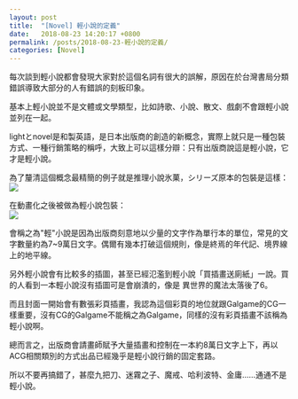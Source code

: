 ```yaml
---
layout: post
title:  "[Novel] 輕小說的定義"
date:   2018-08-23 14:20:17 +0800
permalink: /posts/2018-08-23-輕小說的定義/
categories: [Novel]
---
```


每次談到輕小說都會發現大家對於這個名詞有很大的誤解，原因在於台灣書局分類錯誤導致大部分的人有錯誤的刻板印象。

基本上輕小說並不是文體或文學類型，比如詩歌、小說、散文、戲劇不會跟輕小說並列在一起。

lightとnovel是和製英語，是日本出版商的創造的新概念，實際上就只是一種包裝方式、一種行銷策略的稱呼，大致上可以這樣分辯：只有出版商說這是輕小說，它才是輕小說。

為了釐清這個概念最精簡的例子就是推理小說氷菓，シリーズ原本的包裝是這樣：  
![](/Images/Novel/冰菓_0.jpg)


在動畫化之後被做為輕小說包裝：  
![](/Images/Novel/冰菓_1.jpg)

會稱之為"輕"小說是因為出版商刻意地以少量的文字作為單行本的單位，常見的文字數量約為7~9萬日文字。偶爾有幾本打破這個規則，像是終焉的年代記、境界線上的地平線。

另外輕小說會有比較多的插圖，甚至已經氾濫到輕小說「買插畫送廁紙」一說。買的人看到一本輕小說沒有插圖可是會崩潰的，像是 異世界的魔法太落後了6。

而且封面一開始會有數張彩頁插畫，我認為這個彩頁的地位就跟Galgame的CG一樣重要，沒有CG的Galgame不能稱之為Galgame，同樣的沒有彩頁插畫不該稱為輕小說啊。

總而言之，出版商會請畫師賦予大量插畫和控制在一本約8萬日文字上下，再以ACG相關類別的方式出品已經幾乎是輕小說行銷的固定套路。

所以不要再搞錯了，甚麼九把刀、迷霧之子、魔戒、哈利波特、金庸……通通不是輕小說。